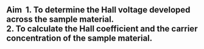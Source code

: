<h2> Aim 
1. To determine the Hall voltage developed across the sample material. <br>
2. To calculate the Hall coefficient and the carrier concentration of the sample     
    material.
</h2>
